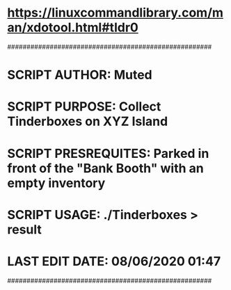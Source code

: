 # https://linuxcommandlibrary.com/man/xdotool.html#tldr0

#####################################################
# SCRIPT AUTHOR: Muted
# SCRIPT PURPOSE: Collect Tinderboxes on XYZ Island
# SCRIPT PRESREQUITES: Parked in front of the "Bank Booth" with an empty inventory
# SCRIPT USAGE: ./Tinderboxes > result
# LAST EDIT DATE: 08/06/2020 01:47
#####################################################